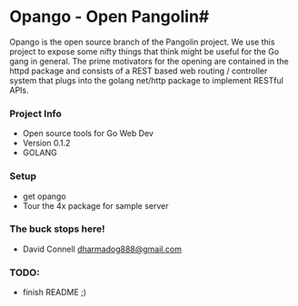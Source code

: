 # Opango - Open Pangolin#

Opango is the open source branch of the Pangolin project. We
use this project to expose some nifty things that think might
be useful for the Go gang in general. The prime motivators for
the opening are contained in the httpd package and consists of
a REST based web routing / controller system that plugs into
the golang net/http package to implement RESTful APIs.

### Project Info ###

* Open source tools for Go Web Dev
* Version 0.1.2
* GOLANG

### Setup ###

* get opango
* Tour the 4x package for sample server


### The buck stops here! ###

* David Connell <dharmadog888@gmail.com>

### TODO: ###
* finish README ;)
